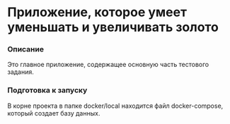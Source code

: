 # Приложение, которое умеет уменьшать и увеличивать золото

### Описание

Это главное приложение, содержащее основную часть тестового задания. 

### Подготовка к запуску

В корне проекта в папке docker/local находится файл docker-compose, 
который создает базу данных. 
